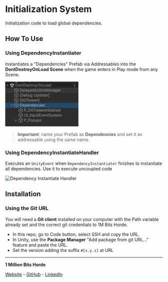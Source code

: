 # Initialization System

Initialization code to load global dependencies.

## How To Use

### Using DependencyInstantiater

Instantiates a "Dependencies" Prefab via Addressables into the **DontDestroyOnLoad Scene** when the game enters in Play mode from any Scene.

![Dont Destroy On Load](/Docs~/DontDestroyOnLoad.png "DontDestroyOnLoad")

>**Important**: name your Prefab as **Dependencies** and set it as addressable using the same name.

### Using DependencyInstantiateHandler

Executes an `UnityEvent` when `DependencyInstantiater` finishes to instantiate all dependencies. Use it to execute uncoupled code 

![Dependency Instantiate Handler](/Docs~/DontDestroDependencyInstantiateHandleryOnLoad.png "DependencyInstantiateHandler")

## Installation

### Using the Git URL

You will need a **Git client** installed on your computer with the Path variable already set and the correct git credentials to 1M Bits Horde.

- In this repo, go to Code button, select SSH and copy the URL.
- In Unity, use the **Package Manager** "Add package from git URL..." feature and paste the URL.
- Set the version adding the suffix `#[x.y.z]` at URL

---

**1 Million Bits Horde**

[Website](https://www.1mbitshorde.com) -
[GitHub](https://github.com/1mbitshorde) -
[LinkedIn](https://www.linkedin.com/company/1m-bits-horde)
